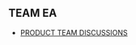 ## TEAM EA

* [PRODUCT TEAM DISCUSSIONS](https://github.com/orgs/excelerate-america/teams/product-team)

